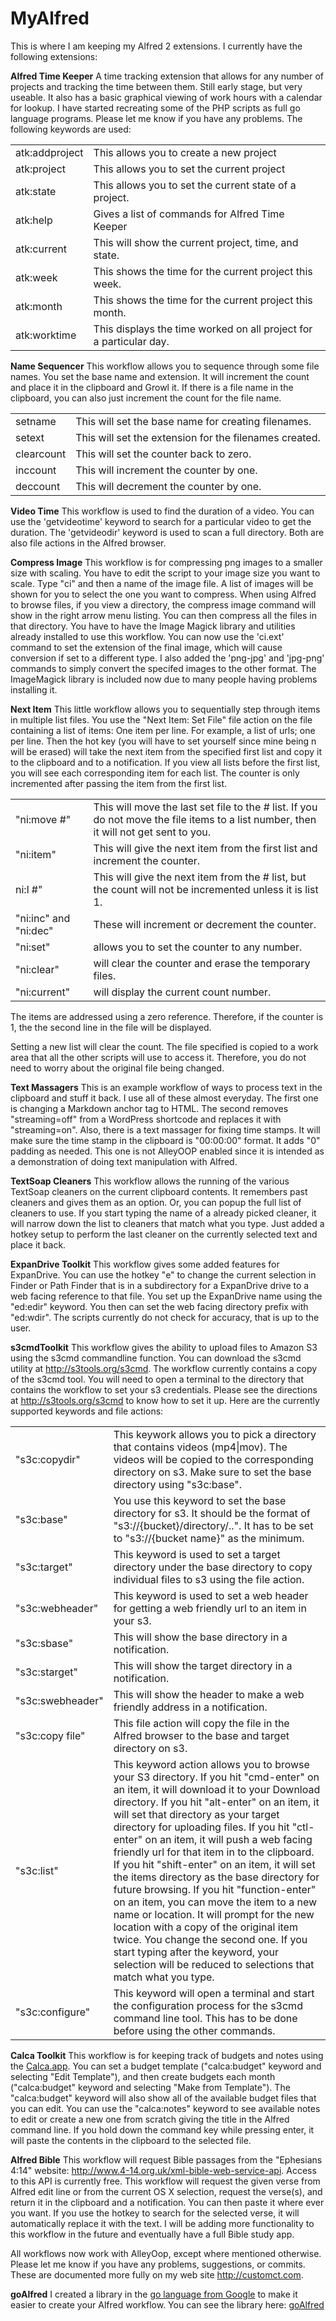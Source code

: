 MyAlfred
========

This is where I am keeping my Alfred 2 extensions. I currently have the following extensions:

**Alfred Time Keeper** A time tracking extension that allows for any number of projects and tracking the time between them. Still early stage, but very useable. It also has a basic graphical viewing of work hours with a calendar for lookup. I have started recreating some of the PHP scripts as full go language programs. Please let me know if you have any problems. The following keywords are used:
<table>
<tr><td>atk:addproject</td><td>This allows you to create a new project</td></tr>
<tr><td>atk:project</td><td>This allows you to set the current project</td></tr>
<tr><td>atk:state</td><td>This allows you to set the current state of a project.</td></tr>
<tr><td>atk:help</td><td>Gives a list of commands for Alfred Time Keeper</td></tr>
<tr><td>atk:current</td><td>This will show the current project, time, and state.</td></tr>
<tr><td>atk:week</td><td>This shows the time for the current project this week.</td></tr>
<tr><td>atk:month</td><td>This shows the time for the current project this month.</td></tr>
<tr><td>atk:worktime</td><td>This displays the time worked on all project for a particular day.</td></tr>
</table>

**Name Sequencer** This workflow allows you to sequence through some file names. You set the base name and extension. It will increment the count and place it in the clipboard and Growl it. If there is a file name in the clipboard, you can also just increment the count for the file name.
<table>
<tr><td>setname</td><td>This will set the base name for creating filenames.</td></tr>
<tr><td>setext</td><td>This will set the extension for the filenames created.</td></tr>
<tr><td>clearcount</td><td>This will set the counter back to zero.</td></tr>
<tr><td>inccount</td><td>This will increment the counter by one.</td></tr>
<tr><td>deccount</td><td>This will decrement the counter by one.</td></tr>
</table>

**Video Time** This workflow is used to find the duration of a video. You can use the 'getvideotime' keyword to search for a particular video to get the duration. The 'getvideodir' keyword is used to scan a full directory. Both are also file actions in the Alfred browser.

**Compress Image** This workflow is for compressing png images to a smaller size with scaling. You have to edit the script to your image size you want to scale. Type "ci" and then a name of the image file. A list of images will be shown for you to select the one you want to compress. When using Alfred to browse files, if you view a directory, the  compress image command will show in the right arrow menu listing. You can then compress all the files in that directory. You have to have the Image Magick library and utilities already installed to use this workflow. You can now use the 'ci.ext' command to set the extension of the final image, which will cause conversion if set to a different type. I also added the 'png-jpg' and 'jpg-png' commands to simply convert the specifed images to the other format. The ImageMagick library is included now due to many people having problems installing it.

**Next Item**  This little workflow allows you to sequentially step through items in multiple list files. You use the "Next Item: Set File" file action on the file containing a list of items: One item per line. For example, a list of urls; one per line. Then the hot key (you will have to set yourself since mine being <alt><command>n will be erased) will take the next item from the specified first list and copy it to the clipboard and to a notification. If you view all lists before the first list, you will see each corresponding item for each list. The counter is only incremented after passing the item from the first list.
<table>
<tr><td>"ni:move #"</td><td>This will move the last set file to the # list. If you do not move the file items to a list number, then it will not get sent to you.</td></tr>

<tr><td>"ni:item"</td><td>This will give the next item from the first list and increment the counter.</td></tr>

<tr><td>ni:l #"</td><td>This will give the next item from the # list, but the count will not be incremented unless it is list 1.</td></tr>

<tr><td>"ni:inc" and "ni:dec"</td><td>These will increment or decrement the counter. </td></tr>

<tr><td>"ni:set"</td><td>allows you to set the counter to any number. </td></tr>

<tr><td>"ni:clear"</td><td>will clear the counter and erase the temporary files. </td></tr>

<tr><td>"ni:current"</td><td>will display the current count number.</td></tr>
</table>
The items are addressed using a zero reference. Therefore, if the counter is 1, the the second line in the file will be displayed.

Setting a new list will clear the count. The file specified is copied to a work area that all the other scripts will use to access it. Therefore, you do not need to worry about the original file being changed.

**Text Massagers** This is an example workflow of ways to process text in the clipboard and stuff it back. I use all of these almost everyday. The first one is changing a Markdown anchor tag to HTML. The second removes "streaming=off" from a WordPress shortcode and replaces it with "streaming=on". Also, there is a text massager for fixing time stamps. It will make sure the time stamp in the clipboard is "00:00:00" format. It adds "0" padding as needed. This one is not AlleyOOP enabled since it is intended as a demonstration of doing text manipulation with Alfred.

**TextSoap Cleaners** This workflow allows the running of the various TextSoap cleaners on the current clipboard contents. It remembers past cleaners and gives them as an option. Or, you can popup the full list of cleaners to use. If you start typing the name of a already picked cleaner, it will narrow down the list to cleaners that match what you type. Just added a hotkey setup to perform the last cleaner on the currently selected text and place it back.

**ExpanDrive Toolkit** This workflow gives some added features for ExpanDrive. You can use the hotkey "<ctrl><alt><cmd>e" to change the current selection in Finder or Path Finder that is in a subdirectory for a ExpanDrive drive to a web facing reference to that file. You set up the ExpanDrive name using the "ed:edir" keyword. You then can set the web facing directory prefix with "ed:wdir". The scripts currently do not check for accuracy, that is up to the user.

**s3cmdToolkit** This workflow gives the ability to upload files to Amazon S3 using the s3cmd commandline function. You can download the s3cmd utility at <a href="http://s3tools.org/s3cmd">http://s3tools.org/s3cmd</a>. The workflow currently contains a copy of the s3cmd tool. You will need to open a terminal to the directory that contains the workflow to set your s3 credentials. Please see the directions at <a href="http://s3tools.org/s3cmd">http://s3tools.org/s3cmd</a> to know how to set it up. Here are the currently supported keywords and file actions:
<table>
<tr><td>"s3c:copydir"</td><td>This keywork allows you to pick a directory that contains videos (mp4|mov). The videos will be copied to the corresponding directory on s3. Make sure to set the base directory using "s3c:base".</td></tr>
<tr><td>"s3c:base"</td><td>You use this keyword to set the base directory for s3. It should be the format of "s3://{bucket}/directory/..". It has to be set to "s3://{bucket name}" as the minimum.</td></tr>
<tr><td>"s3c:target"</td><td>This keyword is used to set a target directory under the base directory to copy individual files to s3 using the file action.</td></tr>
<tr><td>"s3c:webheader"</td><td>This keyword is used to set a web header for getting a web friendly url to an item in your s3.</td></tr>
<tr><td>"s3c:sbase"</td><td>This will show the base directory in a notification.</td></tr>
<tr><td>"s3c:starget"</td><td>This will show the target directory in a notification.</td></tr>
<tr><td>"s3c:swebheader"</td><td>This will show the header to make a web friendly address in a notification.</td></tr>
<tr><td>"s3c:copy file"</td><td>This file action will copy the file in the Alfred browser to the base and target directory on s3.</td></tr>
<tr><td>"s3c:list"</td><td>This keyword action allows you to browse your S3 directory. If you hit "cmd-enter" on an item, it will download it to your Download directory. If you hit "alt-enter" on an item, it will set that directory as your target directory for uploading files. If you hit "ctl-enter" on an item, it will push a web facing friendly url for that item in to the clipboard. If you hit "shift-enter" on an item, it will set the items directory as the base directory for future browsing. If you hit "function-enter" on an item, you can move the item to a new name or location. It will prompt for the new location with a copy of the original item twice. You change the second one. If you start typing after the keyword, your selection will be reduced to selections that match what you type.</td></tr>
<tr><td>"s3c:configure"</td><td>This keyword will open a terminal and start the configuration process for the s3cmd command line tool. This has to be done before using the other commands.</td></tr>
</table>

**Calca Toolkit** This workflow is for keeping track of budgets and notes using the <a href="https://itunes.apple.com/us/app/calca/id635758264?mt=12&ign-mpt=uo%3D4">Calca.app</a>. You can set a budget template ("calca:budget" keyword and selecting "Edit Template"), and then create budgets each month ("calca:budget" keyword and selecting "Make from Template"). The "calca:budget" keyword will also show all of the available budget files that you can edit. You can use the "calca:notes" keyword to see available notes to edit or create a new one from scratch giving the title in the Alfred command line. If you hold down the command key while pressing enter, it will paste the contents in the clipboard to the selected file.

**Alfred Bible** This workflow will request Bible passages from the "Ephesians 4:14" website:  http://www.4-14.org.uk/xml-bible-web-service-api.  Access to this API is currently free. This workflow will request the given verse from Alfred edit line or from the current OS X selection, request the verse(s), and return it in the clipboard and a notification. You can then paste it where ever you want. If you use the hotkey to search for the selected verse, it will automatically replace it with the text. I will be adding more functionality to this workflow in the future and eventually have a full Bible study app.

All workflows now work with AlleyOop, except where mentioned otherwise. Please let me know if you have any problems, suggestions, or commits. These are documented more fully on my web site <a href="http://customct.com">http://customct.com</a>.

**goAlfred** I created a library in the <a href="http://www.golang.org">go language from Google</a> to make it easier to create your Alfred workflow. You can see the library here: <a href="https://github.com/raguay/goAlfred">goAlfred</a>
